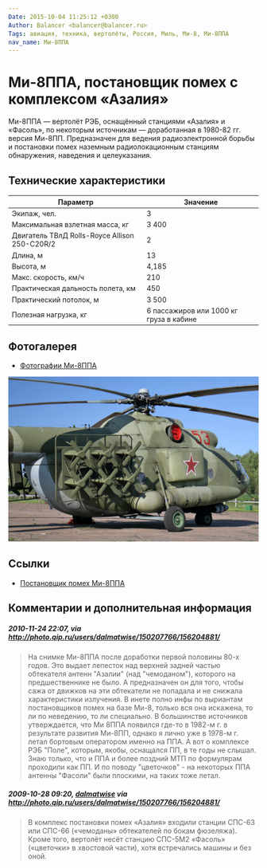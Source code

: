 ```yaml
---
Date: 2015-10-04 11:25:12 +0300
Author: Balancer <balancer@balancer.ru>
Tags: авиация, техника, вертолёты, Россия, Миль, Ми-8, Ми-8ППА
nav_name: Ми-8ППА
---
```


# Ми-8ППА, постановщик помех с комплексом «Азалия»

Ми-8ППА — вертолёт РЭБ, оснащённый станциями «Азалия» и «Фасоль», по некоторым
источникам — доработанная в 1980-82 гг. версия Ми-8ПП. Предназначен для ведения
радиоэлектронной борьбы и постановки помех наземным радиолокационным станциям
обнаружения, наведения и целеуказания.

## Технические характеристики

Параметр                                      | Значение
----------------------------------------------|---------
Экипаж, чел.                                  | 3
Максимальная взлетная масса, кг               | 3 400
Двигатель ТВлД Rolls-Royce Allison 250-С20R/2 | 2
Длина, м                                      | 13
Высота, м                                     | 4,185
Макс. скорость, км/ч                          | 210
Практическая дальность полета, км             | 450
Практический потолок, м                       | 3 500
Полезная нагрузка, кг                         | 6 пассажиров  или 1000 кг груза в кабине 

## Фотогалерея

* [Фотографии Ми-8ППА](img/)

[![Вертолёт Ми-8ППА](img/Mi-8PPA-Hip-K-01.jpg)](img/)

## Ссылки

* [Постановщик помех Ми-8ППА](http://structure.mil.ru/structure/forces/air/weapons/aviation/more.htm?id=10864420@morfMilitaryModel)

## Комментарии и дополнительная информация

##### 2010-11-24 22:07, via http://photo.qip.ru/users/dalmatwise/150207766/156204881/

> На снимке Ми-8ППА после доработки первой половины 80-х годов. Это выдает
> лепесток над верхней задней частью обтекателя антенн "Азалии" (над "чемоданом"),
> которого на предшественнике не было. А предназначен он для того, чтобы сажа
> от движков на эти обтекатели не попадала и не снижала характеристики излучения.
> В инете полно инфы по выриантам постановщиков помех на базе Ми-8, только вся
> она искажена, то ли по неведению, то ли специально. В большинстве источников
> утверждается, что Ми 8ППА появился где-то в 1982-м г. в результате развития
> Ми-8ПП, однако я лично уже в 1978-м г. летал бортовым оператором именно на ППА.
> А вот о комплексе РЭБ "Поле", которым, якобы, оснащался ПП, в те годы не слышал.
> Знаю только, что и ППА и более поздний МТП по формулярам проходили как ПП.
> И по поводу "цветочков" - на некоторых ППА антенны "Фасоли" были плоскими, на таких тоже летал.

##### 2009-10-28 09:20, [dalmatwise](http://photo.qip.ru/users/dalmatwise/) via http://photo.qip.ru/users/dalmatwise/150207766/156204881/

> В комплекс постановки помех «Азалия» входили станции СПС-63 или СПС-66 («чемоданы» обтекателей по бокам фюзеляжа).
> Кроме того, вертолёт несёт станцию СПС-5М2 «Фасоль» («цветочки» в хвостовой части), хотя встречались машины и без оной.
